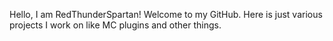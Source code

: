 Hello, I am RedThunderSpartan!
Welcome to my GitHub. Here is just various projects I work on like MC plugins and other things.

<!---
RedThunder1/RedThunder1 is a ✨ special ✨ repository because its `README.md` (this file) appears on your GitHub profile.
You can click the Preview link to take a look at your changes.
--->
